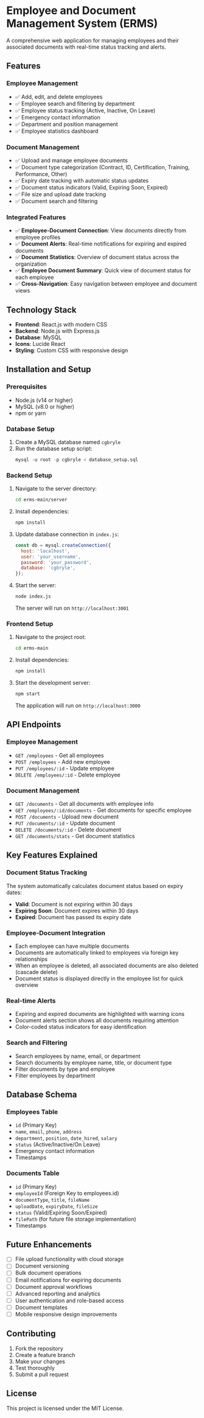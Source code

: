 # Employee and Document Management System (ERMS)

A comprehensive web application for managing employees and their associated documents with real-time status tracking and alerts.

## Features

### Employee Management
- ✅ Add, edit, and delete employees
- ✅ Employee search and filtering by department
- ✅ Employee status tracking (Active, Inactive, On Leave)
- ✅ Emergency contact information
- ✅ Department and position management
- ✅ Employee statistics dashboard

### Document Management
- ✅ Upload and manage employee documents
- ✅ Document type categorization (Contract, ID, Certification, Training, Performance, Other)
- ✅ Expiry date tracking with automatic status updates
- ✅ Document status indicators (Valid, Expiring Soon, Expired)
- ✅ File size and upload date tracking
- ✅ Document search and filtering

### Integrated Features
- ✅ **Employee-Document Connection**: View documents directly from employee profiles
- ✅ **Document Alerts**: Real-time notifications for expiring and expired documents
- ✅ **Document Statistics**: Overview of document status across the organization
- ✅ **Employee Document Summary**: Quick view of document status for each employee
- ✅ **Cross-Navigation**: Easy navigation between employee and document views

## Technology Stack

- **Frontend**: React.js with modern CSS
- **Backend**: Node.js with Express.js
- **Database**: MySQL
- **Icons**: Lucide React
- **Styling**: Custom CSS with responsive design

## Installation and Setup

### Prerequisites
- Node.js (v14 or higher)
- MySQL (v8.0 or higher)
- npm or yarn

### Database Setup
1. Create a MySQL database named `cgbryle`
2. Run the database setup script:
   ```sql
   mysql -u root -p cgbryle < database_setup.sql
   ```

### Backend Setup
1. Navigate to the server directory:
   ```bash
   cd erms-main/server
   ```

2. Install dependencies:
   ```bash
   npm install
   ```

3. Update database connection in `index.js`:
   ```javascript
   const db = mysql.createConnection({
     host: 'localhost',
     user: 'your_username',
     password: 'your_password',
     database: 'cgbryle',
   });
   ```

4. Start the server:
   ```bash
   node index.js
   ```
   The server will run on `http://localhost:3001`

### Frontend Setup
1. Navigate to the project root:
   ```bash
   cd erms-main
   ```

2. Install dependencies:
   ```bash
   npm install
   ```

3. Start the development server:
   ```bash
   npm start
   ```
   The application will run on `http://localhost:3000`

## API Endpoints

### Employee Management
- `GET /employees` - Get all employees
- `POST /employees` - Add new employee
- `PUT /employees/:id` - Update employee
- `DELETE /employees/:id` - Delete employee

### Document Management
- `GET /documents` - Get all documents with employee info
- `GET /employees/:id/documents` - Get documents for specific employee
- `POST /documents` - Upload new document
- `PUT /documents/:id` - Update document
- `DELETE /documents/:id` - Delete document
- `GET /documents/stats` - Get document statistics

## Key Features Explained

### Document Status Tracking
The system automatically calculates document status based on expiry dates:
- **Valid**: Document is not expiring within 30 days
- **Expiring Soon**: Document expires within 30 days
- **Expired**: Document has passed its expiry date

### Employee-Document Integration
- Each employee can have multiple documents
- Documents are automatically linked to employees via foreign key relationships
- When an employee is deleted, all associated documents are also deleted (cascade delete)
- Document status is displayed directly in the employee list for quick overview

### Real-time Alerts
- Expiring and expired documents are highlighted with warning icons
- Document alerts section shows all documents requiring attention
- Color-coded status indicators for easy identification

### Search and Filtering
- Search employees by name, email, or department
- Search documents by employee name, title, or document type
- Filter documents by type and employee
- Filter employees by department

## Database Schema

### Employees Table
- `id` (Primary Key)
- `name`, `email`, `phone`, `address`
- `department`, `position`, `date_hired`, `salary`
- `status` (Active/Inactive/On Leave)
- Emergency contact information
- Timestamps

### Documents Table
- `id` (Primary Key)
- `employeeId` (Foreign Key to employees.id)
- `documentType`, `title`, `fileName`
- `uploadDate`, `expiryDate`, `fileSize`
- `status` (Valid/Expiring Soon/Expired)
- `filePath` (for future file storage implementation)
- Timestamps

## Future Enhancements

- [ ] File upload functionality with cloud storage
- [ ] Document versioning
- [ ] Bulk document operations
- [ ] Email notifications for expiring documents
- [ ] Document approval workflows
- [ ] Advanced reporting and analytics
- [ ] User authentication and role-based access
- [ ] Document templates
- [ ] Mobile responsive design improvements

## Contributing

1. Fork the repository
2. Create a feature branch
3. Make your changes
4. Test thoroughly
5. Submit a pull request

## License

This project is licensed under the MIT License.